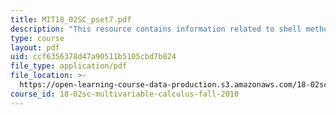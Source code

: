```yaml
---
title: MIT18_02SC_pset7.pdf
description: "This resource contains information related to shell method.\r\n"
type: course
layout: pdf
uid: ccf6356378d47a90511b5105cbd7b824
file_type: application/pdf
file_location: >-
  https://open-learning-course-data-production.s3.amazonaws.com/18-02sc-multivariable-calculus-fall-2010/ccf6356378d47a90511b5105cbd7b824_MIT18_02SC_pset7.pdf
course_id: 18-02sc-multivariable-calculus-fall-2010
---
```

